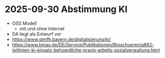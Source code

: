 # 2025-09-30 Abstimmung KI
- OSS Modell
	- mit und ohne Internet
- DA liegt als Entwurf vor
- https://www.stmfh.bayern.de/digitalisierung/ki/
- https://www.bmas.de/DE/Service/Publikationen/Broschueren/a862-leitlinien-ki-einsatz-behoerdliche-praxis-arbeits-sozialverwaltung.html